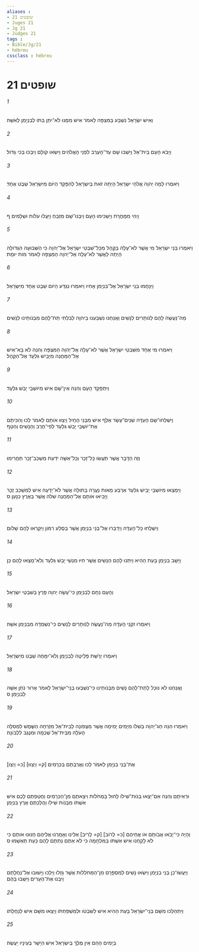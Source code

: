 ```yaml
---
aliases : 
- שופטים 21
- Juges 21
- Jg 21
- Judges 21
tags : 
- Bible/Jg/21
- hébreu
cssclass : hébreu
---
```


# שופטים 21

###### 1
וְאִישׁ יִשְׂרָאֵל נִשְׁבַּע בַּמִּצְפָּה לֵאמֹר אִישׁ מִמֶּנּוּ לֹא־יִתֵּן בִּתֹּו לְבִנְיָמִן לְאִשָּׁה׃
###### 2
וַיָּבֹא הָעָם בֵּית־אֵל וַיֵּשְׁבוּ שָׁם עַד־הָעֶרֶב לִפְנֵי הָאֱלֹהִים וַיִּשְׂאוּ קֹולָם וַיִּבְכּוּ בְּכִי גָדֹול׃
###### 3
וַיֹּאמְרוּ לָמָה יְהוָה אֱלֹהֵי יִשְׂרָאֵל הָיְתָה זֹאת בְּיִשְׂרָאֵל לְהִפָּקֵד הַיֹּום מִיִּשְׂרָאֵל שֵׁבֶט אֶחָד׃
###### 4
וַיְהִי מִמָּחֳרָת וַיַּשְׁכִּימוּ הָעָם וַיִּבְנוּ־שָׁם מִזְבֵּחַ וַיַּעֲלוּ עֹלֹות וּשְׁלָמִים׃ ף
###### 5
וַיֹּאמְרוּ בְּנֵי יִשְׂרָאֵל מִי אֲשֶׁר לֹא־עָלָה בַקָּהָל מִכָּל־שִׁבְטֵי יִשְׂרָאֵל אֶל־יְהוָה כִּי הַשְּׁבוּעָה הַגְּדֹולָה הָיְתָה לַאֲשֶׁר לֹא־עָלָה אֶל־יְהוָה הַמִּצְפָּה לֵאמֹר מֹות יוּמָת׃
###### 6
וַיִּנָּחֲמוּ בְּנֵי יִשְׂרָאֵל אֶל־בִּנְיָמִן אָחִיו וַיֹּאמְרוּ נִגְדַּע הַיֹּום שֵׁבֶט אֶחָד מִיִּשְׂרָאֵל׃
###### 7
מַה־נַּעֲשֶׂה לָהֶם לַנֹּותָרִים לְנָשִׁים וַאֲנַחְנוּ נִשְׁבַּעְנוּ בַיהוָה לְבִלְתִּי תֵּת־לָהֶם מִבְּנֹותֵינוּ לְנָשִׁים׃
###### 8
וַיֹּאמְרוּ מִי אֶחָד מִשִּׁבְטֵי יִשְׂרָאֵל אֲשֶׁר לֹא־עָלָה אֶל־יְהוָה הַמִּצְפָּה וְהִנֵּה לֹא בָא־אִישׁ אֶל־הַמַּחֲנֶה מִיָּבֵישׁ גִּלְעָד אֶל־הַקָּהָל׃
###### 9
וַיִּתְפָּקֵד הָעָם וְהִנֵּה אֵין־שָׁם אִישׁ מִיֹּושְׁבֵי יָבֵשׁ גִּלְעָד׃
###### 10
וַיִּשְׁלְחוּ־שָׁם הָעֵדָה שְׁנֵים־עָשָׂר אֶלֶף אִישׁ מִבְּנֵי הֶחָיִל וַיְצַוּוּ אֹותָם לֵאמֹר לְכוּ וְהִכִּיתֶם אֶת־יֹושְׁבֵי יָבֵשׁ גִּלְעָד לְפִי־חֶרֶב וְהַנָּשִׁים וְהַטָּף׃
###### 11
וְזֶה הַדָּבָר אֲשֶׁר תַּעֲשׂוּ כָּל־זָכָר וְכָל־אִשָּׁה יֹדַעַת מִשְׁכַּב־זָכָר תַּחֲרִימוּ׃
###### 12
וַיִּמְצְאוּ מִיֹּושְׁבֵי יָבֵישׁ גִּלְעָד אַרְבַּע מֵאֹות נַעֲרָה בְתוּלָה אֲשֶׁר לֹא־יָדְעָה אִישׁ לְמִשְׁכַּב זָכָר וַיָּבִיאוּ אֹותָם אֶל־הַמַּחֲנֶה שִׁלֹה אֲשֶׁר בְּאֶרֶץ כְּנָעַן׃ ס
###### 13
וַיִּשְׁלְחוּ כָּל־הָעֵדָה וַיְדַבְּרוּ אֶל־בְּנֵי בִנְיָמִן אֲשֶׁר בְּסֶלַע רִמֹּון וַיִּקְרְאוּ לָהֶם שָׁלֹום׃
###### 14
וַיָּשָׁב בִּנְיָמִן בָּעֵת הַהִיא וַיִּתְּנוּ לָהֶם הַנָּשִׁים אֲשֶׁר חִיּוּ מִנְּשֵׁי יָבֵשׁ גִּלְעָד וְלֹא־מָצְאוּ לָהֶם כֵּן׃
###### 15
וְהָעָם נִחָם לְבִנְיָמִן כִּי־עָשָׂה יְהוָה פֶּרֶץ בְּשִׁבְטֵי יִשְׂרָאֵל׃
###### 16
וַיֹּאמְרוּ זִקְנֵי הָעֵדָה מַה־נַּעֲשֶׂה לַנֹּותָרִים לְנָשִׁים כִּי־נִשְׁמְדָה מִבִּנְיָמִן אִשָּׁה׃
###### 17
וַיֹּאמְרוּ יְרֻשַּׁת פְּלֵיטָה לְבִנְיָמִן וְלֹא־יִמָּחֶה שֵׁבֶט מִיִּשְׂרָאֵל׃
###### 18
וַאֲנַחְנוּ לֹא נוּכַל לָתֵת־לָהֶם נָשִׁים מִבְּנֹותֵינוּ כִּי־נִשְׁבְּעוּ בְנֵי־יִשְׂרָאֵל לֵאמֹר אָרוּר נֹתֵן אִשָּׁה לְבִנְיָמִן׃ ס
###### 19
וַיֹּאמְרוּ הִנֵּה חַג־יְהוָה בְּשִׁלֹו מִיָּמִים יָמִימָה אֲשֶׁר מִצְּפֹונָה לְבֵית־אֵל מִזְרְחָה הַשֶּׁמֶשׁ לִמְסִלָּה הָעֹלָה מִבֵּית־אֵל שְׁכֶמָה וּמִנֶּגֶב לִלְבֹונָה׃
###### 20
[כ= וַיְצַו] [ק= וַיְצַוּוּ] אֶת־בְּנֵי בִנְיָמִן לֵאמֹר לְכוּ וַאֲרַבְתֶּם בַּכְּרָמִים׃
###### 21
וּרְאִיתֶם וְהִנֵּה אִם־יֵצְאוּ בְנֹות־שִׁילֹו לָחוּל בַּמְּחֹלֹות וִיצָאתֶם מִן־הַכְּרָמִים וַחֲטַפְתֶּם לָכֶם אִישׁ אִשְׁתֹּו מִבְּנֹות שִׁילֹו וַהֲלַכְתֶּם אֶרֶץ בִּנְיָמִן׃
###### 22
וְהָיָה כִּי־יָבֹאוּ אֲבֹותָם אֹו אֲחֵיהֶם [כ= לָרֹוב] [ק= לָרִיב] אֵלֵינוּ וְאָמַרְנוּ אֲלֵיהֶם חָנּוּנוּ אֹותָם כִּי לֹא לָקַחְנוּ אִישׁ אִשְׁתֹּו בַּמִּלְחָמָה כִּי לֹא אַתֶּם נְתַתֶּם לָהֶם כָּעֵת תֶּאְשָׁמוּ׃ ס
###### 23
וַיַּעֲשׂוּ־כֵן בְּנֵי בִנְיָמִן וַיִּשְׂאוּ נָשִׁים לְמִסְפָּרָם מִן־הַמְּחֹלְלֹות אֲשֶׁר גָּזָלוּ וַיֵּלְכוּ וַיָּשׁוּבוּ אֶל־נַחֲלָתָם וַיִּבְנוּ אֶת־הֶעָרִים וַיֵּשְׁבוּ בָּהֶם׃
###### 24
וַיִּתְהַלְּכוּ מִשָּׁם בְּנֵי־יִשְׂרָאֵל בָּעֵת הַהִיא אִישׁ לְשִׁבְטֹו וּלְמִשְׁפַּחְתֹּו וַיֵּצְאוּ מִשָּׁם אִישׁ לְנַחֲלָתֹו׃
###### 25
בַּיָּמִים הָהֵם אֵין מֶלֶךְ בְּיִשְׂרָאֵל אִישׁ הַיָּשָׁר בְּעֵינָיו יַעֲשֶׂה׃

